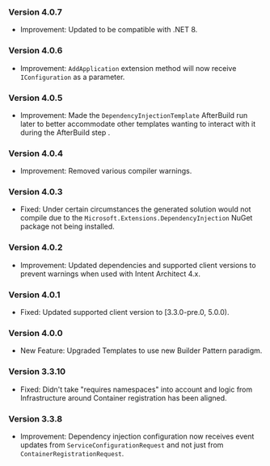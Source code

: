 ### Version 4.0.7

- Improvement: Updated to be compatible with .NET 8.

### Version 4.0.6

- Improvement: `AddApplication` extension method will now receive `IConfiguration` as a parameter.

### Version 4.0.5
- Improvement: Made the `DependencyInjectionTemplate` AfterBuild run later to better accommodate other templates wanting to interact with it during the AfterBuild step .

### Version 4.0.4
- Improvement: Removed various compiler warnings.

### Version 4.0.3

- Fixed: Under certain circumstances the generated solution would not compile due to the `Microsoft.Extensions.DependencyInjection` NuGet package not being installed.

### Version 4.0.2

- Improvement: Updated dependencies and supported client versions to prevent warnings when used with Intent Architect 4.x.

### Version 4.0.1

- Fixed: Updated supported client version to [3.3.0-pre.0, 5.0.0).

### Version 4.0.0

- New Feature: Upgraded Templates to use new Builder Pattern paradigm.

### Version 3.3.10

- Fixed: Didn't take "requires namespaces" into account and logic from Infrastructure around Container registration has been aligned. 

### Version 3.3.8

- Improvement: Dependency injection configuration now receives event updates from `ServiceConfigurationRequest` and not just from `ContainerRegistrationRequest`.